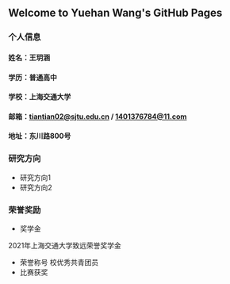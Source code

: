 ## Welcome to Yuehan Wang's GitHub Pages

### 个人信息
#### 姓名：王玥涵
#### 学历：普通高中
#### 学校：上海交通大学
#### 邮箱：tiantian02@sjtu.edu.cn / 1401376784@11.com
#### 地址：东川路800号

### 研究方向
- 研究方向1
- 研究方向2

### 荣誉奖励
- 奖学金

2021年上海交通大学致远荣誉奖学金
- 荣誉称号
校优秀共青团员
- 比赛获奖


